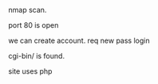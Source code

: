 nmap scan.

port 80 is open

we can create account.
req new pass
login

cgi-bin/ is found.

site uses php